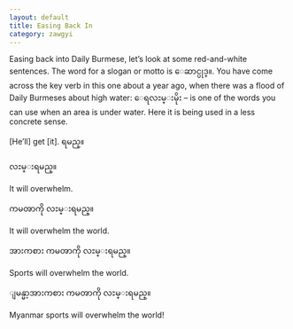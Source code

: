 ```yaml
---
layout: default
title: Easing Back In
category: zawgyi
---
```


<p>Easing back into Daily Burmese, let’s look at some red-and-white sentences. The word for a slogan or motto is <span class='zawgyi'>ေဆာင္ပုဒ္။</span>. You have come across the key verb in this one about a year ago, when there was a flood of Daily Burmeses about high water: <span class='mm3'>ေရလႊမ္းမိုး</span> – is one of the words you can use when an area is under water. Here it is being used in a less concrete sense.</p>

<p>[He’ll] get [it].<span class='zawgyi'> ရမည္။</span></p>

<p class='hide-trigger'><span class='zawgyi'>လႊမ္းရမည္။</span></p>
<p class='hide-this'>It will overwhelm.</p>

<p class='hide-trigger'><span class='zawgyi'>ကမၻာကို လႊမ္းရမည္။</span></p>
<p class='hide-this'>It will overwhelm the world.</p>

<p class='hide-trigger'><span class='zawgyi'>အားကစား ကမၻာကို လႊမ္းရမည္။</span></p>
<p class='hide-this'>Sports will overwhelm the world.</p>

<p class='hide-trigger'><span class='zawgyi'>ျမန္မာ့အားကစား ကမၻာကို လႊမ္းရမည္။</span></p>
<p class='hide-this'>Myanmar sports will overwhelm the world!</p>


